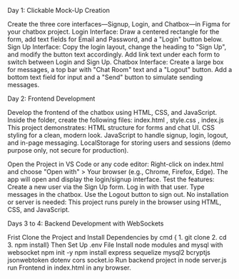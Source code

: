  Day 1: Clickable Mock-Up Creation
 
Create the three core interfaces—Signup, Login, and Chatbox—in Figma for your chatbox project.
Login Interface: Draw a centered rectangle for the form, add text fields for Email and Password, and a "Login" button below.
Sign Up Interface: Copy the login layout, change the heading to "Sign Up", and modify the button text accordingly.
Add link text under each form to switch between Login and Sign Up.
Chatbox Interface: Create a large box for messages, a top bar with "Chat Room" text and a "Logout" button.
Add a bottom text field for input and a "Send" button to simulate sending messages.

Day 2: Frontend Development

Develop the frontend of the chatbox using HTML, CSS, and JavaScript.
Inside the folder, create the following files:
index.html , style.css , index.js
This project demonstrates:
HTML structure for forms and chat UI.
CSS styling for a clean, modern look.
JavaScript to handle signup, login, logout, and in-page messaging.
LocalStorage for storing users and sessions (demo purpose only, not secure for production).

Open the Project in VS Code or any code editor:
Right-click on index.html and choose "Open with" > Your browser (e.g., Chrome, Firefox, Edge).
The app will open and display the login/signup interface.
Test the features:
Create a new user via the Sign Up form.
Log in with that user.
Type messages in the chatbox.
Use the Logout button to sign out.
No installation or server is needed:
This project runs purely in the browser using HTML, CSS, and JavaScript.

Days 3 to 4: Backend Development with WebSockets

Frist Clone the Project and Install Dependencies by cmd
{ 1. git clone <your-repo-url>
2. cd <project-folder>
3. npm install}
Then Set Up .env File
Install node modules and mysql with websocket
npm init -y
npm install express sequelize mysql2 bcryptjs jsonwebtoken dotenv cors socket.io
Run backend project in node server.js
run Frontend in index.html in any browser.
